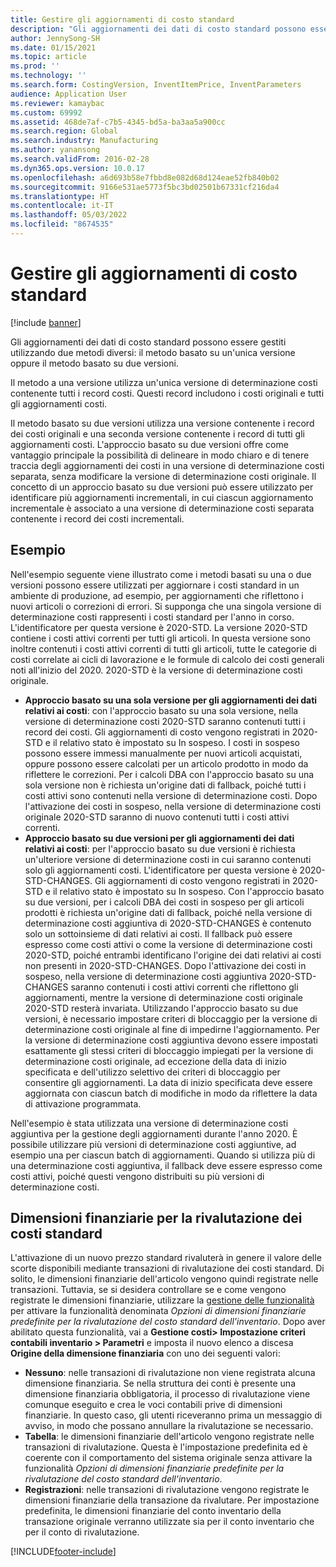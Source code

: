 ```yaml
---
title: Gestire gli aggiornamenti di costo standard
description: "Gli aggiornamenti dei dati di costo standard possono essere gestiti utilizzando due metodi diversi: il metodo basato su un'unica versione oppure il metodo basato su due versioni."
author: JennySong-SH
ms.date: 01/15/2021
ms.topic: article
ms.prod: ''
ms.technology: ''
ms.search.form: CostingVersion, InventItemPrice, InventParameters
audience: Application User
ms.reviewer: kamaybac
ms.custom: 69992
ms.assetid: 468de7af-c7b5-4345-bd5a-ba3aa5a900cc
ms.search.region: Global
ms.search.industry: Manufacturing
ms.author: yanansong
ms.search.validFrom: 2016-02-28
ms.dyn365.ops.version: 10.0.17
ms.openlocfilehash: a6d693b58e7fbbd8e082d68d124eae52fb840b02
ms.sourcegitcommit: 9166e531ae5773f5bc3bd02501b67331cf216da4
ms.translationtype: HT
ms.contentlocale: it-IT
ms.lasthandoff: 05/03/2022
ms.locfileid: "8674535"
---
```

# <a name="manage-standard-cost-updates"></a>Gestire gli aggiornamenti di costo standard

[!include [banner](../includes/banner.md)]

Gli aggiornamenti dei dati di costo standard possono essere gestiti utilizzando due metodi diversi: il metodo basato su un'unica versione oppure il metodo basato su due versioni.

Il metodo a una versione utilizza un'unica versione di determinazione costi contenente tutti i record costi. Questi record includono i costi originali e tutti gli aggiornamenti costi.

Il metodo basato su due versioni utilizza una versione contenente i record dei costi originali e una seconda versione contenente i record di tutti gli aggiornamenti costi. L'approccio basato su due versioni offre come vantaggio principale la possibilità di delineare in modo chiaro e di tenere traccia degli aggiornamenti dei costi in una versione di determinazione costi separata, senza modificare la versione di determinazione costi originale. Il concetto di un approccio basato su due versioni può essere utilizzato per identificare più aggiornamenti incrementali, in cui ciascun aggiornamento incrementale è associato a una versione di determinazione costi separata contenente i record dei costi incrementali.

## <a name="example"></a>Esempio

Nell'esempio seguente viene illustrato come i metodi basati su una o due versioni possono essere utilizzati per aggiornare i costi standard in un ambiente di produzione, ad esempio, per aggiornamenti che riflettono i nuovi articoli o correzioni di errori. Si supponga che una singola versione di determinazione costi rappresenti i costi standard per l'anno in corso. L'identificatore per questa versione è 2020-STD. La versione 2020-STD contiene i costi attivi correnti per tutti gli articoli. In questa versione sono inoltre contenuti i costi attivi correnti di tutti gli articoli, tutte le categorie di costi correlate ai cicli di lavorazione e le formule di calcolo dei costi generali noti all'inizio del 2020. 2020-STD è la versione di determinazione costi originale.

- **Approccio basato su una sola versione per gli aggiornamenti dei dati relativi ai costi**: con l'approccio basato su una sola versione, nella versione di determinazione costi 2020-STD saranno contenuti tutti i record dei costi. Gli aggiornamenti di costo vengono registrati in 2020-STD e il relativo stato è impostato su In sospeso. I costi in sospeso possono essere immessi manualmente per nuovi articoli acquistati, oppure possono essere calcolati per un articolo prodotto in modo da riflettere le correzioni. Per i calcoli DBA con l'approccio basato su una sola versione non è richiesta un'origine dati di fallback, poiché tutti i costi attivi sono contenuti nella versione di determinazione costi. Dopo l'attivazione dei costi in sospeso, nella versione di determinazione costi originale 2020-STD saranno di nuovo contenuti tutti i costi attivi correnti.
- **Approccio basato su due versioni per gli aggiornamenti dei dati relativi ai costi**: per l'approccio basato su due versioni è richiesta un'ulteriore versione di determinazione costi in cui saranno contenuti solo gli aggiornamenti costi. L'identificatore per questa versione è 2020-STD-CHANGES. Gli aggiornamenti di costo vengono registrati in 2020-STD e il relativo stato è impostato su In sospeso. Con l'approccio basato su due versioni, per i calcoli DBA dei costi in sospeso per gli articoli prodotti è richiesta un'origine dati di fallback, poiché nella versione di determinazione costi aggiuntiva di 2020-STD-CHANGES è contenuto solo un sottoinsieme di dati relativi ai costi. Il fallback può essere espresso come costi attivi o come la versione di determinazione costi 2020-STD, poiché entrambi identificano l'origine dei dati relativi ai costi non presenti in 2020-STD-CHANGES. Dopo l'attivazione dei costi in sospeso, nella versione di determinazione costi aggiuntiva 2020-STD-CHANGES saranno contenuti i costi attivi correnti che riflettono gli aggiornamenti, mentre la versione di determinazione costi originale 2020-STD resterà invariata. Utilizzando l'approccio basato su due versioni, è necessario impostare criteri di bloccaggio per la versione di determinazione costi originale al fine di impedirne l'aggiornamento. Per la versione di determinazione costi aggiuntiva devono essere impostati esattamente gli stessi criteri di bloccaggio impiegati per la versione di determinazione costi originale, ad eccezione della data di inizio specificata e dell'utilizzo selettivo dei criteri di bloccaggio per consentire gli aggiornamenti. La data di inizio specificata deve essere aggiornata con ciascun batch di modifiche in modo da riflettere la data di attivazione programmata.

Nell'esempio è stata utilizzata una versione di determinazione costi aggiuntiva per la gestione degli aggiornamenti durante l'anno 2020. È possibile utilizzare più versioni di determinazione costi aggiuntive, ad esempio una per ciascun batch di aggiornamenti. Quando si utilizza più di una determinazione costi aggiuntiva, il fallback deve essere espresso come costi attivi, poiché questi vengono distribuiti su più versioni di determinazione costi.

## <a name="financial-dimensions-for-the-standard-cost-revaluation"></a>Dimensioni finanziarie per la rivalutazione dei costi standard

L'attivazione di un nuovo prezzo standard rivaluterà in genere il valore delle scorte disponibili mediante transazioni di rivalutazione dei costi standard. Di solito, le dimensioni finanziarie dell'articolo vengono quindi registrate nelle transazioni. Tuttavia, se si desidera controllare se e come vengono registrate le dimensioni finanziarie, utilizzare la [gestione delle funzionalità](../../fin-ops-core/fin-ops/get-started/feature-management/feature-management-overview.md) per attivare la funzionalità denominata *Opzioni di dimensioni finanziarie predefinite per la rivalutazione del costo standard dell'inventario*. Dopo aver abilitato questa funzionalità, vai a **Gestione costi> Impostazione criteri contabili inventario > Parametri** e imposta il nuovo elenco a discesa **Origine della dimensione finanziaria** con uno dei seguenti valori:

- **Nessuno**: nelle transazioni di rivalutazione non viene registrata alcuna dimensione finanziaria. Se nella struttura dei conti è presente una dimensione finanziaria obbligatoria, il processo di rivalutazione viene comunque eseguito e crea le voci contabili prive di dimensioni finanziarie. In questo caso, gli utenti riceveranno prima un messaggio di avviso, in modo che possano annullare la rivalutazione se necessario.
- **Tabella**: le dimensioni finanziarie dell'articolo vengono registrate nelle transazioni di rivalutazione. Questa è l'impostazione predefinita ed è coerente con il comportamento del sistema originale senza attivare la funzionalità *Opzioni di dimensioni finanziarie predefinite per la rivalutazione del costo standard dell'inventario*.
- **Registrazioni**: nelle transazioni di rivalutazione vengono registrate le dimensioni finanziarie della transazione da rivalutare. Per impostazione predefinita, le dimensioni finanziarie del conto inventario della transazione originale verranno utilizzate sia per il conto inventario che per il conto di rivalutazione.


[!INCLUDE[footer-include](../../includes/footer-banner.md)]